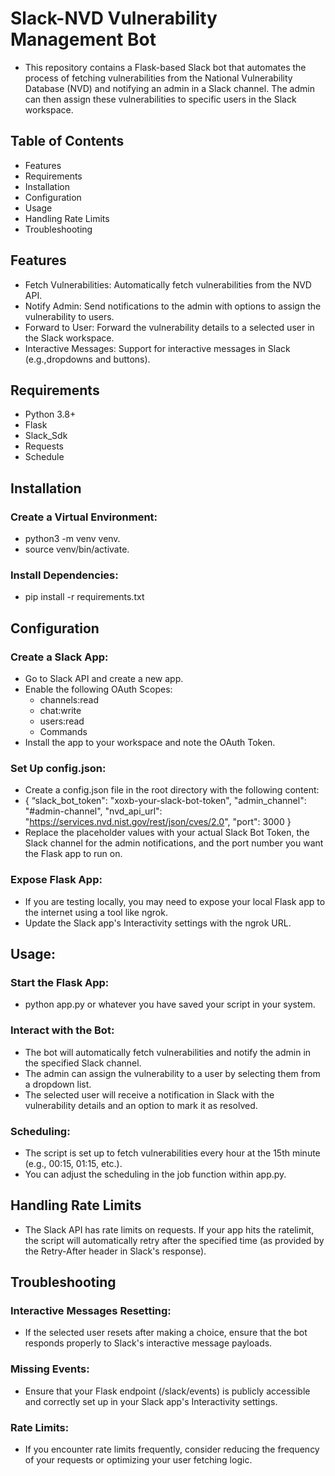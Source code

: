  # Slack-NVD Vulnerability Management Bot

 - This repository contains a Flask-based Slack bot that automates the process of fetching vulnerabilities from the National Vulnerability Database (NVD) and notifying an admin in a Slack channel. The admin can then assign these vulnerabilities to specific users in the Slack workspace.

 ## Table of Contents
  
  - Features
  - Requirements
  - Installation
  - Configuration
  - Usage
  - Handling Rate Limits
  - Troubleshooting

  ## Features

  - Fetch Vulnerabilities: Automatically fetch vulnerabilities from the NVD API.
  - Notify Admin: Send notifications to the admin with options to assign the vulnerability to users.
  - Forward to User: Forward the vulnerability details to a selected user in the Slack workspace.
  - Interactive Messages: Support for interactive messages in Slack (e.g.,dropdowns and buttons).

  ## Requirements

  - Python 3.8+
  - Flask
  - Slack_Sdk
  - Requests
  - Schedule

  ## Installation

  ### Create a Virtual Environment:
  - python3 -m venv venv.
  - source venv/bin/activate.

  ### Install Dependencies:
  - pip install -r requirements.txt

  ## Configuration

  ### Create a Slack App:
  - Go to Slack API and create a new app.
  - Enable the following OAuth Scopes:
    - channels:read
    - chat:write
    - users:read
    - Commands
  - Install the app to your workspace and note the OAuth Token.

  ### Set Up config.json:
   - Create a config.json file in the root directory with the following content:
   - { 
        “slack_bot_token": "xoxb-your-slack-bot-token",
        "admin_channel": "#admin-channel",
        "nvd_api_url": "https://services.nvd.nist.gov/rest/json/cves/2.0",
        "port": 3000
    }
   - Replace the placeholder values with your actual Slack Bot Token, the Slack channel for the admin notifications, and the port number you want the Flask app to run on.

  ### Expose Flask App:
  - If you are testing locally, you may need to expose your local Flask app to the internet using a tool like ngrok.
  - Update the Slack app's Interactivity settings with the ngrok URL.

  ## Usage:

  ### Start the Flask App:
  - python app.py or whatever you have saved your script in your system.
  
  ### Interact with the Bot:
   - The bot will automatically fetch vulnerabilities and notify the admin in the specified Slack channel.
   - The admin can assign the vulnerability to a user by selecting them from a dropdown list.
   - The selected user will receive a notification in Slack with the vulnerability details and an option to mark it as
resolved.

  ### Scheduling:
  - The script is set up to fetch vulnerabilities every hour at the 15th minute (e.g., 00:15, 01:15, etc.).
  - You can adjust the scheduling in the job function within app.py.

  ## Handling Rate Limits 
  - The Slack API has rate limits on requests. If your app hits the ratelimit, the script will automatically retry after the specified time (as
provided by the Retry-After header in Slack's response).

  ## Troubleshooting
  ### Interactive Messages Resetting:
  - If the selected user resets after making a choice, ensure that the bot responds properly to Slack's
interactive message payloads.
  ### Missing Events:
  - Ensure that your Flask endpoint (/slack/events) is publicly accessible and correctly set up in your Slack app's
Interactivity settings.
  ### Rate Limits: 
  - If you encounter rate limits frequently, consider reducing the frequency of your requests or optimizing your user
fetching logic.
